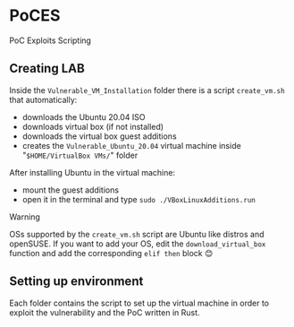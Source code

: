 # PoCES
PoC Exploits Scripting 

## Creating LAB
Inside the `Vulnerable_VM_Installation` folder there is a script `create_vm.sh` that automatically:
- downloads the Ubuntu 20.04 ISO
- downloads virtual box (if not installed)
- downloads the virtual box guest additions
- creates the `Vulnerable_Ubuntu_20.04` virtual machine inside "`$HOME/VirtualBox VMs/`" folder

After installing Ubuntu in the virtual machine:
- mount the guest additions
- open it in the terminal and type `sudo ./VBoxLinuxAdditions.run`

> [!WARNING]
> OSs supported by the `create_vm.sh` script are Ubuntu like distros and openSUSE.
> If you want to add your OS, edit the `download_virtual_box` function and add the corresponding `elif then` block 😊

## Setting up environment
Each folder contains the script to set up the virtual machine in order to exploit the vulnerability and the PoC written in Rust. 
